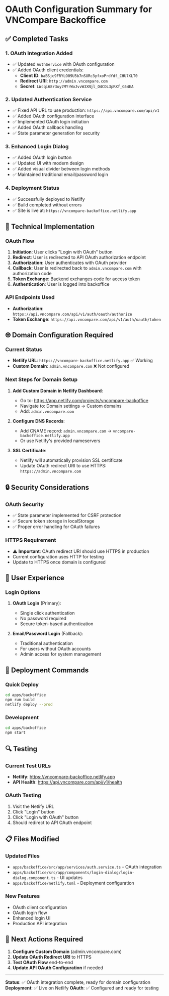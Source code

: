 # OAuth Configuration Summary for VNCompare Backoffice

## ✅ **Completed Tasks**

### 1. **OAuth Integration Added**
- ✅ Updated `AuthService` with OAuth configuration
- ✅ Added OAuth client credentials:
  - **Client ID**: `baBSjc9FRYLO09U5b7nSURc3yfxoPrdYdf_CHU7XLT0`
  - **Redirect URI**: `http://admin.vncompare.com`
  - **Secret**: `LWcqi68r3uy7MYrWoJvvW3XNjl_O4CDL3pRXf_G54EA`

### 2. **Updated Authentication Service**
- ✅ Fixed API URL to use production: `https://api.vncompare.com/api/v1`
- ✅ Added OAuth configuration interface
- ✅ Implemented OAuth login initiation
- ✅ Added OAuth callback handling
- ✅ State parameter generation for security

### 3. **Enhanced Login Dialog**
- ✅ Added OAuth login button
- ✅ Updated UI with modern design
- ✅ Added visual divider between login methods
- ✅ Maintained traditional email/password login

### 4. **Deployment Status**
- ✅ Successfully deployed to Netlify
- ✅ Build completed without errors
- ✅ Site is live at: `https://vncompare-backoffice.netlify.app`

## 🔧 **Technical Implementation**

### OAuth Flow
1. **Initiation**: User clicks "Login with OAuth" button
2. **Redirect**: User is redirected to API OAuth authorization endpoint
3. **Authorization**: User authenticates with OAuth provider
4. **Callback**: User is redirected back to `admin.vncompare.com` with authorization code
5. **Token Exchange**: Backend exchanges code for access token
6. **Authentication**: User is logged into backoffice

### API Endpoints Used
- **Authorization**: `https://api.vncompare.com/api/v1/auth/oauth/authorize`
- **Token Exchange**: `https://api.vncompare.com/api/v1/auth/oauth/token`

## 🌐 **Domain Configuration Required**

### Current Status
- **Netlify URL**: `https://vncompare-backoffice.netlify.app` ✅ Working
- **Custom Domain**: `admin.vncompare.com` ❌ Not configured

### Next Steps for Domain Setup
1. **Add Custom Domain in Netlify Dashboard**:
   - Go to: https://app.netlify.com/projects/vncompare-backoffice
   - Navigate to: Domain settings → Custom domains
   - Add: `admin.vncompare.com`

2. **Configure DNS Records**:
   - Add CNAME record: `admin.vncompare.com` → `vncompare-backoffice.netlify.app`
   - Or use Netlify's provided nameservers

3. **SSL Certificate**:
   - Netlify will automatically provision SSL certificate
   - Update OAuth redirect URI to use HTTPS: `https://admin.vncompare.com`

## 🔒 **Security Considerations**

### OAuth Security
- ✅ State parameter implemented for CSRF protection
- ✅ Secure token storage in localStorage
- ✅ Proper error handling for OAuth failures

### HTTPS Requirement
- ⚠️ **Important**: OAuth redirect URI should use HTTPS in production
- Current configuration uses HTTP for testing
- Update to HTTPS once domain is configured

## 📱 **User Experience**

### Login Options
1. **OAuth Login** (Primary):
   - Single click authentication
   - No password required
   - Secure token-based authentication

2. **Email/Password Login** (Fallback):
   - Traditional authentication
   - For users without OAuth accounts
   - Admin access for system management

## 🚀 **Deployment Commands**

### Quick Deploy
```bash
cd apps/backoffice
npm run build
netlify deploy --prod
```

### Development
```bash
cd apps/backoffice
npm start
```

## 🔍 **Testing**

### Current Test URLs
- **Netlify**: https://vncompare-backoffice.netlify.app
- **API Health**: https://api.vncompare.com/api/v1/health

### OAuth Testing
1. Visit the Netlify URL
2. Click "Login" button
3. Click "Login with OAuth" button
4. Should redirect to API OAuth endpoint

## 📋 **Files Modified**

### Updated Files
- `apps/backoffice/src/app/services/auth.service.ts` - OAuth integration
- `apps/backoffice/src/app/components/login-dialog/login-dialog.component.ts` - UI updates
- `apps/backoffice/netlify.toml` - Deployment configuration

### New Features
- OAuth client configuration
- OAuth login flow
- Enhanced login UI
- Production API integration

## 🎯 **Next Actions Required**

1. **Configure Custom Domain** (admin.vncompare.com)
2. **Update OAuth Redirect URI** to HTTPS
3. **Test OAuth Flow** end-to-end
4. **Update API OAuth Configuration** if needed

---

**Status**: ✅ OAuth integration complete, ready for domain configuration
**Deployment**: ✅ Live on Netlify
**OAuth**: ✅ Configured and ready for testing
